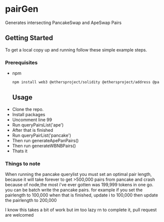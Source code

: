 # pairGen
Generates intersecting PancakeSwap and ApeSwap Pairs 

<!-- GETTING STARTED -->
## Getting Started

To get a local copy up and running follow these simple example steps.

### Prerequisites
* npm
  ```sh
  npm install web3 @ethersproject/solidity @ethersproject/address @pancakeswap/sdk
  ```
  
  ## Usage
 
 - Clone the repo.
 - Install packages
 - Uncomment line 99
 - Run queryPairsList('ape')
 - After that is finished
 - Run queryPairList('pancake')
 - Then run generateApePanPairs()
 - Then run generateWBNBPairs()
 - Thats it
 ### Things to note
 
 When running the pancake querylist you must set an optimal pair length, because it will take forever to get >500,000 pairs from pancake and crash because of node,the most i've ever gotten was 199,999 tokens in one go. you can be batch write the pancake pairs. for example if you set the pairlength to 100,000 when that is finished, update i to 100,000 then update the pairlength to 200,000
 
 I know this takes a bit of work but im too lazy rn to complete it, pull request are welcomed

